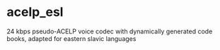 # acelp_esl
24 kbps pseudo-ACELP voice codec with dynamically generated code books, adapted for eastern slavic languages
